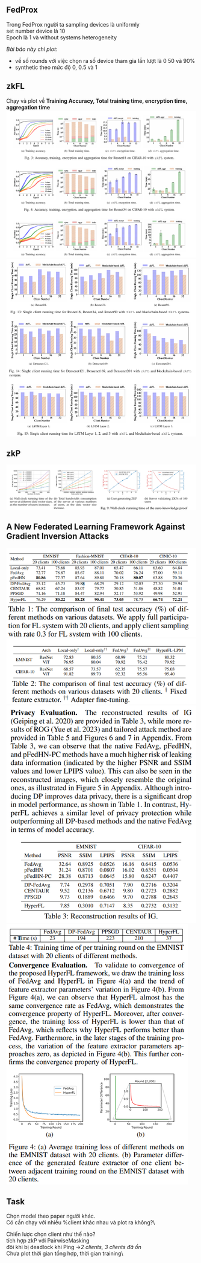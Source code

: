 ## FedProx
Trong FedProx người ta sampling devices là uniformly\
set number device là 10\
Epoch là 1 và without systems heterogeneity

*Bài báo này chỉ plot*: 
- về số rounds với việc chọn ra số device tham gia lần lượt là 0 50 và 90%
- synthetic theo mức độ 0, 0.5 và 1

## zkFL
Chạy và plot về **Training Accuracy, Total training time, encryption time, aggregation time**
![alt text](/img/image.png)
![alt text](/img/image-1.png)

## zkP
![alt text](/img/image-2.png)

## A New Federated Learning Framework Against Gradient Inversion Attacks
![alt text](/img/image-3.png)
![alt text](/img/image4.png)
![alt text](/img/image5.png)
![alt text](/img/image6.png)


## Task
Chọn model theo paper người khác.\
Có cần chạy với nhiều %client khác nhau và plot ra không?\
<!-- Coi lại việc huấn luyện, tại sao hội tụ bị dao động -->
Chiến lược chọn client như thế nào?\
tích hợp zkP với PairwiseMasking\
đôi khi bị deadlock khi Ping ->*2 clients, 3 clients đã ổn*\
Chưa plot thời gian tổng hợp, thời gian training\
